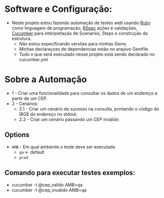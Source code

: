 # Software e Configuração:
- Neste projeto estou fazendo automação de testes web usando [Ruby](https://www.ruby-lang.org/pt/) como linguagem de programação, [RSpec](https://rspec.info/) ações e validações, [Cucumber](https://cucumber.io/) para interpretação de Scenarios, Steps e construção da estrutura.
  - Não estou especificando versões para minhas Gems
  - Minhas declaraçoes de dependencias estão no arquivo Gemfile
  - Tudo o que será executado nesse projeto está sendo declarado no cucumber.yml
# Sobre a Automação
  - 1 - Criar uma funcionalidade para consultar os dados de um endereço a partir de um CEP.
  - 2 - Cenários:
    - 2.1 - Criar um cenário de sucesso na consulta, printando o código do IBGE do endereço no    stdout.
    - 2.2 - Criar um cenário passando um CEP inválido
## Options
* `AMB` - Em qual ambiente o teste deve ser executado
    * `qa` <- default
    * `prod`
## Comando para executar testes exemplos:
  - cucumber -t @cep_valido AMB=qa
  - cucumber -t @cep_invalido AMB=qa